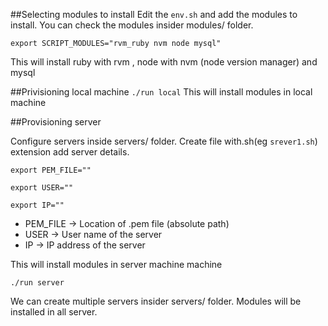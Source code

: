 ##Selecting modules to install
 Edit the ```env.sh``` and add the modules to install. You can check the modules insider modules/ folder.

```export SCRIPT_MODULES="rvm_ruby nvm node mysql"```

This will install ruby with rvm , node with nvm (node version manager) and mysql

##Privisioning local machine
``` ./run local ```
This will install modules in local machine

##Provisioning server

Configure servers inside servers/ folder.  Create file with.sh(eg ```srever1.sh```) extension add server details.

```export PEM_FILE=""```

```export USER=""```

```export IP=""```

* PEM_FILE -> Location of .pem file (absolute path)
* USER -> User name of the server
* IP -> IP address of the server

This will install modules in server machine machine

``` ./run server ```

We can create multiple servers insider servers/ folder. Modules will be installed in all server.
